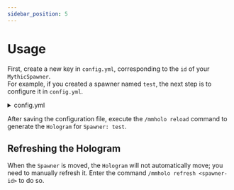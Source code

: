 ```yaml
---
sidebar_position: 5
---
```


# Usage

First, create a new key in `config.yml`, corresponding to the `id` of your `MythicSpawner`.  
For example, if you created a spawner named `test`, the next step is to configure it in `config.yml`.

<details>
<summary>config.yml</summary>

```yaml title="hologramText:"
test:
  - '%name%'
  - '&c&lRespawn Time'
  - '%warmup%'
```

</details>

After saving the configuration file, execute the `/mmholo reload` command to generate the `Hologram` for `Spawner: test`.

## Refreshing the Hologram

When the `Spawner` is moved, the `Hologram` will not automatically move; you need to manually refresh it. Enter the command `/mmholo refresh <spawner-id>` to do so.